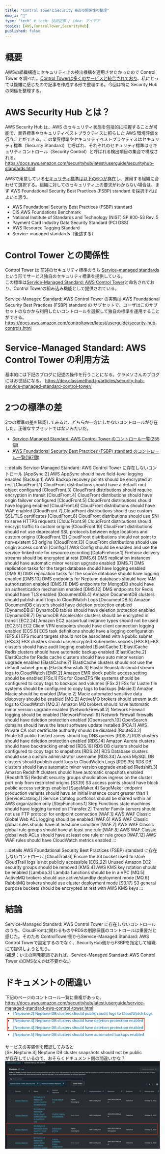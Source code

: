 ```yaml
---
title: "Control TowerとSecurity Hubの関係性の整理"
emoji: "🦁"
type: "tech" # tech: 技術記事 / idea: アイデア
topics: [AWS,ControlTower,SecurityHub]
published: false
---
```


# 概要
AWSの組織構造にセキュリティ上の検出機構を適用させたかったので Control Tower を調べた。[Control Towerは多くのサービスと統合されており](https://docs.aws.amazon.com/controltower/latest/userguide/integrated-services.html)、私にとっては複雑に感じたので記事を作成する形で整理する。今回は特に Security Hub の関係を整理する。

# AWS Security Hub とは？
AWS Security Hub は、AWS のセキュリティ状態を包括的に把握することが可能で、業界標準やセキュリティベストプラクティスに照らした AWS 環境評価を行うことができる。この業界標準やセキュリティベストプラクティスはセキュリティ標準（Security Standard）と呼ばれ、それぞれのセキュリティ標準はセキュリティコントロール（Security Control）と呼ばれる検出項目の集合で構成される。
https://docs.aws.amazon.com/securityhub/latest/userguide/securityhub-standards.html

AWSで用意している[セキュリティ標準は以下の6つが存在](https://docs.aws.amazon.com/securityhub/latest/userguide/standards-reference.html)し、運用する組織に合わせて選択する。組織に対してのセキュリティ上の要求がわからない場合は、まず AWS Foundational Security Best Practices (FSBP) standard を採択すればよいと思う。

- AWS Foundational Security Best Practices (FSBP) standard
- CIS AWS Foundations Benchmark
- National Institute of Standards and Technology (NIST) SP 800-53 Rev. 5
- Payment Card Industry Data Security Standard (PCI DSS)
- AWS Resource Tagging Standard
- Service-managed standards（後述する）

# Control Tower との関係性
Control Tower は 前述のセキュリティ標準のうち [Service-managed standards](https://docs.aws.amazon.com/securityhub/latest/userguide/service-managed-standards.html) という形でサービス独自のセキュリティ標準を提供している。  
この標準は[Service-Managed Standard: AWS Control Tower](https://docs.aws.amazon.com/securityhub/latest/userguide/service-managed-standard-aws-control-tower.html)と命名されており、Control Towerの組み込み機能として提供されている。

Service-Managed Standard: AWS Control Tower の実態は AWS Foundational Security Best Practices (FSBP) standard の サブセットで、ユーザはこのサブセットのなかから利用したいコントロールを選択して独自の標準を運用することができる。
https://docs.aws.amazon.com/controltower/latest/userguide/security-hub-controls.html

# Service-Managed Standard: AWS Control Tower の利用方法
基本的には下記のブログに記述の操作を行うことになる。クラメソさんのブログにはお世話になる。
https://dev.classmethod.jp/articles/security-hub-service-managed-standard-control-tower/

# 2つの標準の差
2つの標準の差を確認してみると、どちらか一方にしかないコントロールが存在した。正確なサブセットではないみたいだ。

- [Service-Managed Standard: AWS Control Tower のコントロール一覧(255個)](https://docs.aws.amazon.com/securityhub/latest/userguide/service-managed-standard-aws-control-tower.html)
- [AWS Foundational Security Best Practices (FSBP) standard のコントロール一覧(197個)](https://docs.aws.amazon.com/securityhub/latest/userguide/fsbp-standard.html)

:::details Service-Managed Standard: AWS Control Tower に存在しないコントロール
[AppSync.2] AWS AppSync should have field-level logging enabled
[Backup.1] AWS Backup recovery points should be encrypted at rest
[CloudFront.1] CloudFront distributions should have a default root object configured
[CloudFront.3] CloudFront distributions should require encryption in transit
[CloudFront.4] CloudFront distributions should have origin failover configured
[CloudFront.5] CloudFront distributions should have logging enabled
[CloudFront.6] CloudFront distributions should have WAF enabled
[CloudFront.7] CloudFront distributions should use custom SSL/TLS certificates
[CloudFront.8] CloudFront distributions should use SNI to serve HTTPS requests
[CloudFront.9] CloudFront distributions should encrypt traffic to custom origins
[CloudFront.10] CloudFront distributions should not use deprecated SSL protocols between edge locations and custom origins
[CloudFront.12] CloudFront distributions should not point to non-existent S3 origins
[CloudFront.13] CloudFront distributions should use origin access control
[Config.1] AWS Config should be enabled and use the service-linked role for resource recording
[DataFirehose.1] Firehose delivery streams should be encrypted at rest
[DMS.6] DMS replication instances should have automatic minor version upgrade enabled
[DMS.7] DMS replication tasks for the target database should have logging enabled
[DMS.8] DMS replication tasks for the source database should have logging enabled
[DMS.10] DMS endpoints for Neptune databases should have IAM authorization enabled
[DMS.11] DMS endpoints for MongoDB should have an authentication mechanism enabled
[DMS.12] DMS endpoints for Redis should have TLS enabled
[DocumentDB.4] Amazon DocumentDB clusters should publish audit logs to CloudWatch Logs
[DocumentDB.5] Amazon DocumentDB clusters should have deletion protection enabled
[DynamoDB.6] DynamoDB tables should have deletion protection enabled
[DynamoDB.7] DynamoDB Accelerator clusters should be encrypted in transit
[EC2.24] Amazon EC2 paravirtual instance types should not be used
[EC2.51] EC2 Client VPN endpoints should have client connection logging enabled
[ECS.9] ECS task definitions should have a logging configuration
[EFS.6] EFS mount targets should not be associated with a public subnet
[EKS.3] EKS clusters should use encrypted Kubernetes secrets
[EKS.8] EKS clusters should have audit logging enabled
[ElastiCache.1] ElastiCache Redis clusters should have automatic backup enabled
[ElastiCache.2] ElastiCache for Redis cache clusters should have auto minor version upgrade enabled
[ElastiCache.7] ElastiCache clusters should not use the default subnet group
[ElasticBeanstalk.3] Elastic Beanstalk should stream logs to CloudWatch
[EMR.2] Amazon EMR block public access setting should be enabled
[FSx.1] FSx for OpenZFS file systems should be configured to copy tags to backups and volumes
[FSx.2] FSx for Lustre file systems should be configured to copy tags to backups
[Macie.1] Amazon Macie should be enabled
[Macie.2] Macie automated sensitive data discovery should be enabled
[MQ.2] ActiveMQ brokers should stream audit logs to CloudWatch
[MQ.3] Amazon MQ brokers should have automatic minor version upgrade enabled
[NetworkFirewall.2] Network Firewall logging should be enabled
[NetworkFirewall.9] Network Firewall firewalls should have deletion protection enabled
[Opensearch.10] OpenSearch domains should have the latest software update installed
[PCA.1] AWS Private CA root certificate authority should be disabled
[Route53.2] Route 53 public hosted zones should log DNS queries
[RDS.7] RDS clusters should have deletion protection enabled
[RDS.14] Amazon Aurora clusters should have backtracking enabled
[RDS.16] RDS DB clusters should be configured to copy tags to snapshots
[RDS.24] RDS Database clusters should use a custom administrator username
[RDS.34] Aurora MySQL DB clusters should publish audit logs to CloudWatch Logs
[RDS.35] RDS DB clusters should have automatic minor version upgrade enabled
[Redshift.3] Amazon Redshift clusters should have automatic snapshots enabled
[Redshift.15] Redshift security groups should allow ingress on the cluster port only from restricted origins
[S3.19] S3 access points should have block public access settings enabled
[SageMaker.4] SageMaker endpoint production variants should have an initial instance count greater than 1
[ServiceCatalog.1] Service Catalog portfolios should be shared within an AWS organization only
[StepFunctions.1] Step Functions state machines should have logging turned on
[Transfer.2] Transfer Family servers should not use FTP protocol for endpoint connection
[WAF.1] AWS WAF Classic Global Web ACL logging should be enabled
[WAF.6] AWS WAF Classic global rules should have at least one condition
[WAF.7] AWS WAF Classic global rule groups should have at least one rule
[WAF.8] AWS WAF Classic global web ACLs should have at least one rule or rule group
[WAF.12] AWS WAF rules should have CloudWatch metrics enabled
:::

:::details  AWS Foundational Security Best Practices (FSBP) standard に存在しないコントロール
[CloudTrail.6] Ensure the S3 bucket used to store CloudTrail logs is not publicly accessible
[EC2.22] Unused Amazon EC2 security groups should be removed
[KMS.4] AWS KMS key rotation should be enabled
[Lambda.3] Lambda functions should be in a VPC
[MQ.5] ActiveMQ brokers should use active/standby deployment mode
[MQ.6] RabbitMQ brokers should use cluster deployment mode
[S3.17] S3 general purpose buckets should be encrypted at rest with AWS KMS keys
:::

# 結論
Service-Managed Standard: AWS Control Tower に存在しないコントロールのうち、CloudFrontに関わるものやRDSの削除保護のコントロールは重要だと感じた。そのため ControlTower側からService-Managed Standard: AWS Control Towerで設定するのでなく、SecurityHub側からFSBPを指定して組織にて提供しようと思う。  
(補足：いまの開発範囲であれば、Service-Managed Standard: AWS Control Tower のDMSなんかは不要かな。)

# ドキュメントの間違い
下記のページのコントロール一覧に重複があった。
https://docs.aws.amazon.com/securityhub/latest/userguide/service-managed-standard-aws-control-tower.html
![alt text](/images/articles/controltower-securityhub-spec/image-2.png)

サービスの実装側を確認してみると  
[SH.Neptune.3] Neptune DB cluster snapshots should not be public  
が存在しているので、おそらくドキュメント側の間違いかな？
![alt text](/images/articles/controltower-securityhub-spec/ct.png)